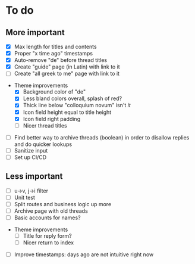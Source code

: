 # To do

## More important
- [x] Max length for titles and contents
- [x] Proper "x time ago" timestamps
- [x] Auto-remove "de" before thread titles
- [x] Create "guide" page (in Latin) with link to it
- [ ] Create "all greek to me" page with link to it
- Theme improvements
  - [x] Background color of "de"
  - [x] Less bland colors overall, splash of red?
  - [x] Thick line below "colloquium novum" isn't _it_
  - [x] Icon field height equal to title height
  - [x] Icon field right padding
  - [ ] Nicer thread titles
- [ ] Find better way to archive threads (boolean) in order to disallow replies and do quicker lookups
- [ ] Sanitize input
- [ ] Set up CI/CD

## Less important
- [ ] u->v, j->i filter
- [ ] Unit test
- [ ] Split routes and business logic up more
- [ ] Archive page with old threads
- [ ] Basic accounts for names?
- Theme improvements
  - [ ] Title for reply form?
  - [ ] Nicer return to index
- [ ] Improve timestamps: days ago are not intuitive right now
